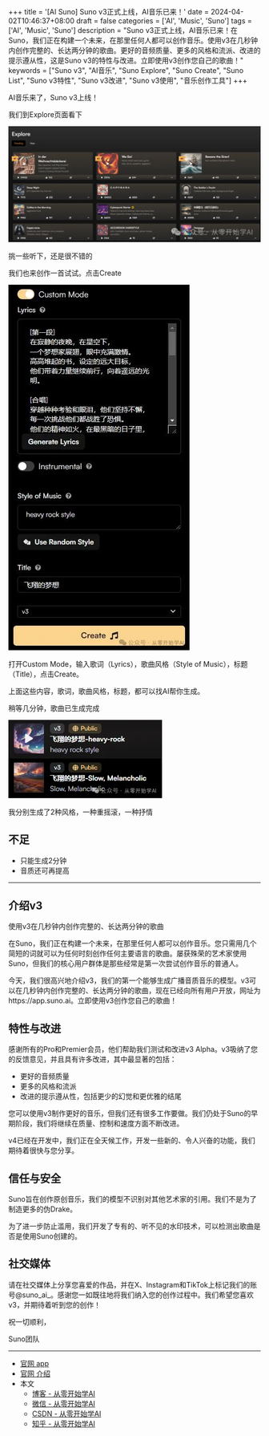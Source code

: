 +++
title = '[AI Suno] Suno v3正式上线，AI音乐已来！'
date = 2024-04-02T10:46:37+08:00
draft = false
categories = ['AI', 'Music', 'Suno']
tags =  ['AI', 'Music', 'Suno']
description = "Suno v3正式上线，AI音乐已来！在Suno，我们正在构建一个未来，在那里任何人都可以创作音乐。使用v3在几秒钟内创作完整的、长达两分钟的歌曲。更好的音频质量、更多的风格和流派、改进的提示遵从性，这是Suno v3的特性与改进。立即使用v3创作您自己的歌曲！"
keywords = ["Suno v3", "AI音乐", "Suno Explore", "Suno Create", "Suno List", "Suno v3特性", "Suno v3改进", "Suno v3使用", "音乐创作工具"]
+++

AI音乐来了，Suno v3上线！

我们到Explore页面看下

![suno explore](explore.png)

挑一些听下，还是很不错的

我们也来创作一首试试。点击Create

![suno create](create.png)

打开Custom Mode，输入歌词（Lyrics），歌曲风格（Style of Music），标题（Title），点击Create。

上面这些内容，歌词，歌曲风格，标题，都可以找AI帮你生成。

稍等几分钟，歌曲已生成完成

![suno list](list.png)

我分别生成了2种风格，一种重摇滚，一种抒情

## 不足

- 只能生成2分钟
- 音质还可再提高

---

## 介绍v3

使用v3在几秒钟内创作完整的、长达两分钟的歌曲

在Suno，我们正在构建一个未来，在那里任何人都可以创作音乐。您只需用几个简短的词就可以为任何时刻创作任何主要语言的歌曲。屡获殊荣的艺术家使用Suno，但我们的核心用户群体是那些经常是第一次尝试创作音乐的普通人。

今天，我们很高兴地介绍v3，我们的第一个能够生成广播音质音乐的模型。v3可以在几秒钟内创作完整的、长达两分钟的歌曲，现在已经向所有用户开放，网址为https://app.suno.ai。立即使用v3创作您自己的歌曲！

## 特性与改进

感谢所有的Pro和Premier会员，他们帮助我们测试和改进v3 Alpha。v3吸纳了您的反馈意见，并且具有许多改进，其中最显著的包括：

- 更好的音频质量
- 更多的风格和流派
- 改进的提示遵从性，包括更少的幻觉和更优雅的结尾

您可以使用v3制作更好的音乐，但我们还有很多工作要做。我们仍处于Suno的早期阶段，我们将继续在质量、控制和速度方面不断改进。

v4已经在开发中，我们正在全天候工作，开发一些新的、令人兴奋的功能，我们期待着很快与您分享。

## 信任与安全

Suno旨在创作原创音乐，我们的模型不识别对其他艺术家的引用。我们不是为了制造更多的伪Drake。

为了进一步防止滥用，我们开发了专有的、听不见的水印技术，可以检测出歌曲是否是使用Suno创建的。

## 社交媒体

请在社交媒体上分享您喜爱的作品，并在X、Instagram和TikTok上标记我们的账号@suno_ai_。感谢您一如既往地将我们纳入您的创作过程中。我们希望您喜欢v3，并期待着听到您的创作！

祝一切顺利，

Suno团队

---

- [官网 app](https://app.suno.ai/)
- [官网 介绍](https://www.suno.ai/blog/v3)
- 本文
    - [博客 - 从零开始学AI](https://blog.aihub2022.top/post/ai-music-suno-v3-intro/)
    - [微信 - 从零开始学AI](https://mp.weixin.qq.com/s?__biz=MzA3MDIyNTgzNA==&mid=2649976655&idx=1&sn=ebc728402403fcf0dc54e0cbf77c014a&chksm=86c7d58ab1b05c9c270da9968a270a482caea6b2bb551adaf5cec8a179cb1899b942846411bc#rd)
    - [CSDN - 从零开始学AI](https://blog.csdn.net/mahone3297/article/details/137272956)
    - [知乎 - 从零开始学AI](https://zhuanlan.zhihu.com/p/690388497)
